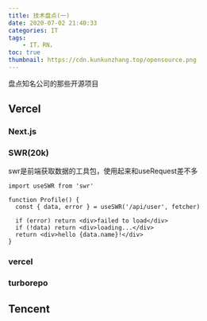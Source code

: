 ```yaml
---
title: 技术盘点(一)
date: 2020-07-02 21:40:33
categories: IT
tags:
    - IT，RN，
toc: true
thumbnail: https://cdn.kunkunzhang.top/opensource.png
---
```


盘点知名公司的那些开源项目　　

<!--more-->

## Vercel



### Next.js



### SWR(20k)

swr是前端获取数据的工具包，使用起来和useRequest差不多

```react
import useSWR from 'swr'

function Profile() {
  const { data, error } = useSWR('/api/user', fetcher)

  if (error) return <div>failed to load</div>
  if (!data) return <div>loading...</div>
  return <div>hello {data.name}!</div>
}
```



### vercel



### turborepo



## Tencent



